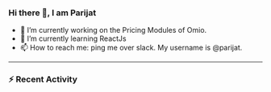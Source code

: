 ### Hi there 👋, I am Parijat

<!--
**parijatmukherjee/parijatmukherjee** is a ✨ _special_ ✨ repository because its `README.md` (this file) appears on your GitHub profile. -->

- 🔭 I’m currently working on the Pricing Modules of Omio.
- 🌱 I’m currently learning ReactJs
- 📫 How to reach me: ping me over slack. My username is @parijat.

---

### :zap: Recent Activity

<!--START_SECTION:activity-->
